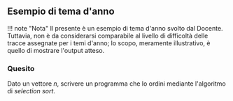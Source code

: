 ## Esempio di tema d'anno

!!! note "Nota"
	Il presente è un esempio di tema d'anno svolto dal Docente. Tuttavia, non è da considerarsi comparabile al livello di difficoltà delle tracce assegnate per i temi d'anno; lo scopo, meramente illustrativo, è quello di mostrare l'output atteso.

### Quesito

Dato un vettore $n$, scrivere un programma che lo ordini mediante l'algoritmo di _selection sort_.
